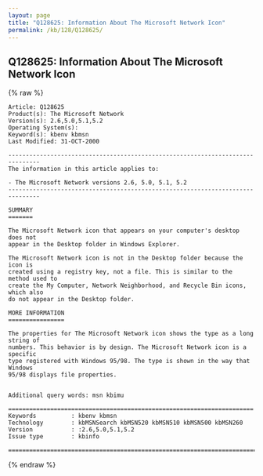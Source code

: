 ```yaml
---
layout: page
title: "Q128625: Information About The Microsoft Network Icon"
permalink: /kb/128/Q128625/
---
```


## Q128625: Information About The Microsoft Network Icon

{% raw %}

	Article: Q128625
	Product(s): The Microsoft Network
	Version(s): 2.6,5.0,5.1,5.2
	Operating System(s): 
	Keyword(s): kbenv kbmsn
	Last Modified: 31-OCT-2000
	
	-------------------------------------------------------------------------------
	The information in this article applies to:
	
	- The Microsoft Network versions 2.6, 5.0, 5.1, 5.2 
	-------------------------------------------------------------------------------
	
	SUMMARY
	=======
	
	The Microsoft Network icon that appears on your computer's desktop does not
	appear in the Desktop folder in Windows Explorer.
	
	The Microsoft Network icon is not in the Desktop folder because the icon is
	created using a registry key, not a file. This is similar to the method used to
	create the My Computer, Network Neighborhood, and Recycle Bin icons, which also
	do not appear in the Desktop folder.
	
	MORE INFORMATION
	================
	
	The properties for The Microsoft Network icon shows the type as a long string of
	numbers. This behavior is by design. The Microsoft Network icon is a specific
	type registered with Windows 95/98. The type is shown in the way that Windows
	95/98 displays file properties.
	
	
	Additional query words: msn kbimu
	
	======================================================================
	Keywords          : kbenv kbmsn 
	Technology        : kbMSNSearch kbMSN520 kbMSN510 kbMSN500 kbMSN260
	Version           : :2.6,5.0,5.1,5.2
	Issue type        : kbinfo
	
	=============================================================================
	

{% endraw %}
